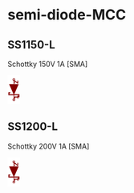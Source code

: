 # semi-diode-MCC

## SS1150-L
Schottky 150V 1A [SMA]

![SS1150-L__1__1](/images/semi-diode-Toshiba__CUS10S30__1__1.png?raw=true) 

## SS1200-L
Schottky 200V 1A [SMA]

![SS1200-L__1__1](/images/semi-diode-Toshiba__CUS10S30__1__1.png?raw=true) 

